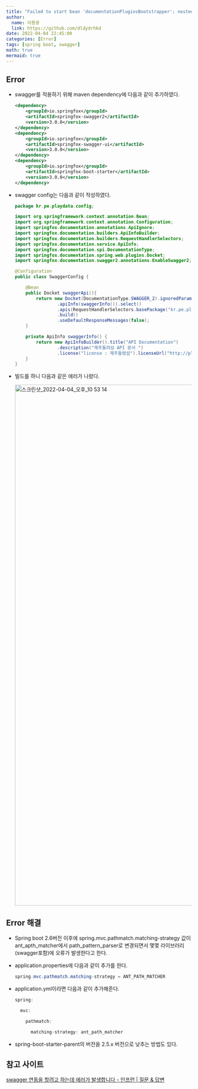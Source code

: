 ```yaml
---
title: "Failed to start bean 'documentationPluginsBootstrapper'; nested exception is java.lang.NullPointerException"
author:
  name: 이용광
  link: https://github.com/dldydrhkd
date: 2022-04-04 22:45:00
categories: [Error]
tags: [spring boot, swagger]
math: true
mermaid: true
---
```

## Error

- swagger를 적용하기 위해 maven dependency에 다음과 같이 추가하였다.
    
    ```xml
    <dependency>
    	<groupId>io.springfox</groupId>
    	<artifactId>springfox-swagger2</artifactId>
    	<version>3.0.0</version>
    </dependency>
    <dependency>
    	<groupId>io.springfox</groupId>
    	<artifactId>springfox-swagger-ui</artifactId>
    	<version>3.0.0</version>
    </dependency>
    <dependency>
    	<groupId>io.springfox</groupId>
    	<artifactId>springfox-boot-starter</artifactId>
    	<version>3.0.0</version>
    </dependency>
    ```
    
- swagger config는 다음과 같이 작성하였다.
    
    ```java
    package kr.pe.playdata.config;
    
    import org.springframework.context.annotation.Bean;
    import org.springframework.context.annotation.Configuration;
    import springfox.documentation.annotations.ApiIgnore;
    import springfox.documentation.builders.ApiInfoBuilder;
    import springfox.documentation.builders.RequestHandlerSelectors;
    import springfox.documentation.service.ApiInfo;
    import springfox.documentation.spi.DocumentationType;
    import springfox.documentation.spring.web.plugins.Docket;
    import springfox.documentation.swagger2.annotations.EnableSwagger2;
    
    @Configuration
    public class SwaggerConfig {
    
        @Bean
        public Docket swaggerApi(){
            return new Docket(DocumentationType.SWAGGER_2).ignoredParameterTypes(ApiIgnore.class)
                    .apiInfo(swaggerInfo()).select()
                    .apis(RequestHandlerSelectors.basePackage("kr.pe.playdata.controller"))
                    .build()
                    .useDefaultResponseMessages(false);
        }
    
        private ApiInfo swaggerInfo() {
            return new ApiInfoBuilder().title("API Documentation")
                    .description("제주들려섬 API 문서 ")
                    .license("license : 제주들렸섬").licenseUrl("http://playdata.io/").build();
        }
    }
    ```
    
- 빌드를 하니 다음과 같은 에러가 나왔다.
    
    <img width="1409" alt="스크린샷_2022-04-04_오후_10 53 14" src="https://user-images.githubusercontent.com/48857296/161669726-a7ef0864-49fc-4622-af59-fd9b63cda48b.png">
    

## Error 해결

- Spring boot 2.6버전 이후에 spring.mvc.pathmatch.matching-strategy 값이 ant_apth_matcher에서 path_pattern_parser로 변경되면서 몇몇 라이브러리(swagger포함)에 오류가 발생한다고 한다.
- application.properties에 다음과 같이 추가를 한다.
    
    ```java
    spring.mvc.pathmatch.matching-strategy = ANT_PATH_MATCHER
    ```
    
- application.yml이라면 다음과 같이 추가해준다.
    
    ```java
    spring:
    
      mvc:
    
        pathmatch:
    
          matching-strategy: ant_path_matcher
    ```
    
- spring-boot-starter-parent의 버전을 2.5.x 버전으로 낮추는 방법도 있다.

## 참고 사이트

[swagger 연동을 할려고 하는데 에러가 발생합니다 - 인프런 | 질문 & 답변](https://www.inflearn.com/questions/230160)

[](https://velog.io/@pkw3136/Failed-to-start-bean-documentationPluginsBootstrapper-in-spring-data-rest)
